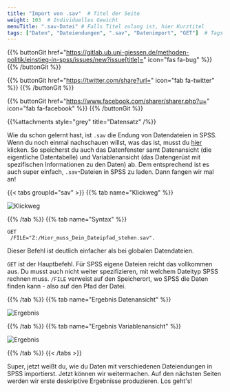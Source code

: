 ```yaml
---
title: "Import von .sav"  # Titel der Seite
weight: 103  # Individuelles Gewicht 
menuTitle: ".sav-Datei" # Falls Titel zulang ist, hier Kurztitel
tags: ["Daten", "Dateiendungen", ".sav", "Datenimport", "GET"]  # Tags hiereinsetzen; Kurzwort, was auf der Seite passsiert
---
```


{{% buttonGit href="https://gitlab.ub.uni-giessen.de/methoden-politik/einstieg-in-spss/issues/new?issue[title]=" icon="fas fa-bug" %}} {{% /buttonGit %}} 

{{% buttonGit href="https://twitter.com/share?url=" icon="fab fa-twitter" %}} {{% /buttonGit %}}

{{% buttonGit href="https://www.facebook.com/sharer/sharer.php?u=" icon="fab fa-facebook" %}} {{% /buttonGit %}}

{{%attachments style=\"grey\" title=\"Datensatz\" /%}}

Wie du schon gelernt hast, ist `.sav` die Endung von Datendateien in SPSS. Wenn du noch einmal nachschauen willst, was das ist, musst du [hier](https://lehre.bpkleer.de/spss101/lb1/chapter1/page-2/) klicken. So speicherst du auch das Datenfenster samt Datenansicht (die eigentliche Datentabelle) und Variablenansicht (das Datengerüst mit spezifischen Informationen zu den Daten) ab. Dem entsprechend ist es auch super einfach, `.sav`-Dateien in SPSS zu laden. Dann fangen wir mal an!

{{< tabs groupId="sav" >}}
{{% tab name="Klickweg" %}}

![Klickweg](../gif/sav.gif)

{{% /tab %}}
{{% tab name="Syntax" %}}
```{SPSS}
GET 
 /FILE="Z:/Hier_muss_Dein_Dateipfad_stehen.sav".
```
Dieser Befehl ist deutlich einfacher als bei globalen Datendateien.

`GET` ist der Hauptbefehl. Für SPSS eigene Dateien reicht das vollkommen aus. Du musst auch nicht weiter spezifizieren, mit welchem Dateityp SPSS rechnen muss.
`/FILE` verweist auf den Speicherort, wo SPSS die Daten finden kann - also auf den Pfad der Datei.

{{% /tab %}}
{{% tab name="Ergebnis Datenansicht" %}}

![Ergebnis](../img/savdaten.png)

{{% /tab %}}
{{% tab name="Ergebnis Variablenansicht" %}}

![Ergebnis](../img/savvariablen.png)

{{% /tab %}}
{{< /tabs >}}

Super, jetzt weißt du, wie du Daten mit verschiedenen Dateiendungen in SPSS importierst. Jetzt können wir weitermachen. Auf den nächsten Seiten werden wir erste deskriptive Ergebnisse produzieren. Los geht's!

